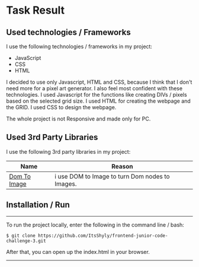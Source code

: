 # Task Result

## Used technologies / Frameworks

I use the following technologies / frameworks in my project:

- JavaScript 
- CSS
- HTML

I decided to use only Javascript, HTML and CSS, because I think that I don't need more for a pixel art generator.
I also feel most confident with these technologies.
I used Javascript for the functions like creating DIVs / pixels based on the selected grid size.
I used HTML for creating the webpage and the GRID.
I used CSS to design the webpage.

The whole project is not Responsive and made only for PC.

## Used 3rd Party Libraries

I use the following 3rd party libraries in my project:

Name | Reason
--- | ---
[Dom To Image](https://github.com/tsayen/dom-to-image) | i use DOM to Image to turn Dom nodes to Images.

## Installation / Run


---

To run the project locally, enter the following in the command line / bash:

```console
$ git clone https://github.com/ItsShyly/frontend-junior-code-challenge-3.git
```
After that, you can open up the index.html in your browser.

---
